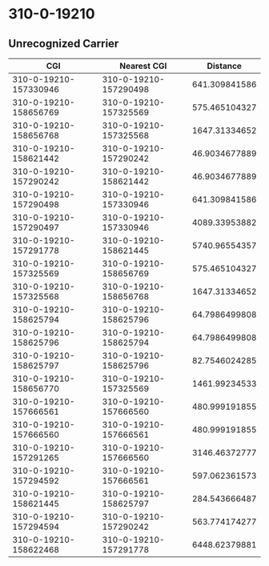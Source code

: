 # 310-0-19210
## Unrecognized Carrier


| CGI | Nearest CGI | Distance |
|-----|-------------|----------|
| 310-0-19210-157330946 | 310-0-19210-157290498 | 641.309841586 |
| 310-0-19210-158656769 | 310-0-19210-157325569 | 575.465104327 |
| 310-0-19210-158656768 | 310-0-19210-157325568 | 1647.31334652 |
| 310-0-19210-158621442 | 310-0-19210-157290242 | 46.9034677889 |
| 310-0-19210-157290242 | 310-0-19210-158621442 | 46.9034677889 |
| 310-0-19210-157290498 | 310-0-19210-157330946 | 641.309841586 |
| 310-0-19210-157290497 | 310-0-19210-157330946 | 4089.33953882 |
| 310-0-19210-157291778 | 310-0-19210-158621445 | 5740.96554357 |
| 310-0-19210-157325569 | 310-0-19210-158656769 | 575.465104327 |
| 310-0-19210-157325568 | 310-0-19210-158656768 | 1647.31334652 |
| 310-0-19210-158625794 | 310-0-19210-158625796 | 64.7986499808 |
| 310-0-19210-158625796 | 310-0-19210-158625794 | 64.7986499808 |
| 310-0-19210-158625797 | 310-0-19210-158625796 | 82.7546024285 |
| 310-0-19210-158656770 | 310-0-19210-157325569 | 1461.99234533 |
| 310-0-19210-157666561 | 310-0-19210-157666560 | 480.999191855 |
| 310-0-19210-157666560 | 310-0-19210-157666561 | 480.999191855 |
| 310-0-19210-157291265 | 310-0-19210-157666560 | 3146.46372777 |
| 310-0-19210-157294592 | 310-0-19210-157666561 | 597.062361573 |
| 310-0-19210-158621445 | 310-0-19210-158625797 | 284.543666487 |
| 310-0-19210-157294594 | 310-0-19210-157290242 | 563.774174277 |
| 310-0-19210-158622468 | 310-0-19210-157291778 | 6448.62379881 |

